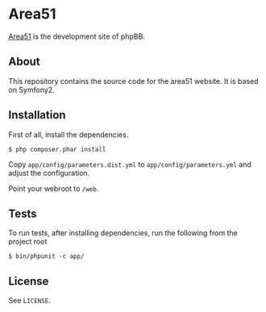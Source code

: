 # Area51

[Area51](http://area51.phpbb.com) is the development site of phpBB.

## About

This repository contains the source code for the area51 website. It is
based on Symfony2.

## Installation

First of all, install the dependencies.

    $ php composer.phar install

Copy `app/config/parameters.dist.yml` to `app/config/parameters.yml`
and adjust the configuration.

Point your webroot to `/web`.

## Tests

To run tests, after installing dependencies, run the following from
the project root

    $ bin/phpunit -c app/

## License

See `LICENSE`.
